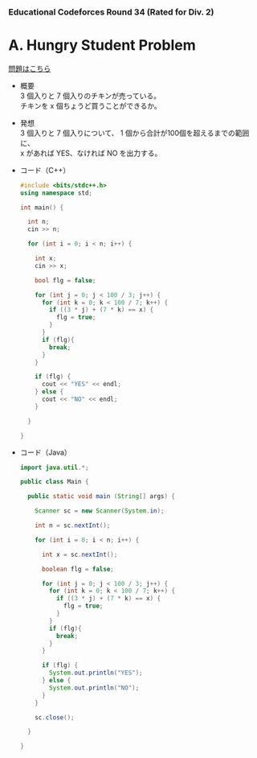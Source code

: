 ### Educational Codeforces Round 34 (Rated for Div. 2)

# A. Hungry Student Problem

  [問題はこちら](https://codeforces.com/problemset/problem/903/A)
  
- 概要<br>
  3 個入りと 7 個入りのチキンが売っている。<br>
  チキンを x 個ちょうど買うことができるか。
   
  
- 発想<br>
  3 個入りと 7 個入りについて、 1 個から合計が100個を超えるまでの範囲に、<br>
  x があれば YES、なければ NO を出力する。
  
  
- コード（C++）

  ```cpp
  #include <bits/stdc++.h>
  using namespace std;

  int main() {

    int n;
    cin >> n;

    for (int i = 0; i < n; i++) {

      int x;
      cin >> x;

      bool flg = false;

      for (int j = 0; j < 100 / 3; j++) {
        for (int k = 0; k < 100 / 7; k++) {
          if ((3 * j) + (7 * k) == x) {
            flg = true;
          }
        }
        if (flg){
          break;
        }
      }

      if (flg) {
        cout << "YES" << endl;
      } else {
        cout << "NO" << endl;
      }

    }

  }
  ```
  
- コード（Java）

  ```java
  import java.util.*;

  public class Main {

    public static void main (String[] args) {

      Scanner sc = new Scanner(System.in);

      int n = sc.nextInt();

      for (int i = 0; i < n; i++) {

        int x = sc.nextInt();

        boolean flg = false;

        for (int j = 0; j < 100 / 3; j++) {
          for (int k = 0; k < 100 / 7; k++) {
            if ((3 * j) + (7 * k) == x) {
              flg = true;
            }
          }
          if (flg){
            break;
          }
        }

        if (flg) {
          System.out.println("YES");
        } else {
          System.out.println("NO");
        }
      }

      sc.close();

    }

  }
  ```
    